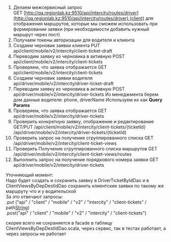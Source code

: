 1. Делаем межсервисный запрос GET [http://qa.regionlab.kz:9510/api/intercity/routes/driver](http://qa.regionlab.kz:9510/api/intercity/routes/driver) (client) для отображения маршрутов, которые мы сможем использовать при формировании заявки (при необходимости добавить нужный маршрут через пост)
2. Получаем токены авторизации для водителя и клиента
3. Создаем черновик заявки клиента PUT api/client/mobile/v2/intercity/client-ticket-draft
4. Переводим заявку из черновика в активную POST api/client/mobile/v2/intercity/client-tickets
5. Проверяем, что заявка отображается GET api/client/mobile/v2/intercity/client-tickets
6. Создаем черновик заявки водителя api/driver/mobile/v2/intercity/driver-ticket-draft
7. Переводим заявку из черновика в активную POST api/driver/mobile/v2/intercity/driver-tickets Из менеджмента берем дом данные водителя: phone, driverName Используем их как **Query Params**
8. Проверяем, что заявка отображается GET api/driver/mobile/v2/intercity/driver-tickets
9. Проверить конкретную заявку, отображение и редактирование GET/PUT /api/client/mobile/v2/intercity/client-tickets/{ticketId}     /api/driver/mobile/v2/intercity/driver-tickets/{ticketId}
10. Проверить запрос на получение сгруппированного списка GET /api/driver/mobile/v2/intercity/client-ticket-views
11. Проверить Получение сгруппированного списка маршрутов GET /api/driver/mobile/v2/intercity/client-ticket-views/routes
12. Выполнить запрос на получение порядкового номера заявки GET api/driver/mobile/v2/intercity/driver-tickets


Уточняющий момент:  
Надо будет создать и сохранить заявку в DriverTicketByIdDao и в ClientViewsByDepDestIdDao сохранить клиентские заявки по такому же маршруту что и у водительской  
За это отвечают запросы:  
.put ("api" / "client" / "mobile" / "v2" / "intercity" / "client-tickets" / path[String]("ticketId"))  
.post("api" / "client" / "mobile" / "v2" / "intercity" / "client-tickets")


скорее всего не сохраняется в facade в таблицу ClientViewsByDepDestIdDao.scala, через сервис, так в тестах работает, а через запросы не работает